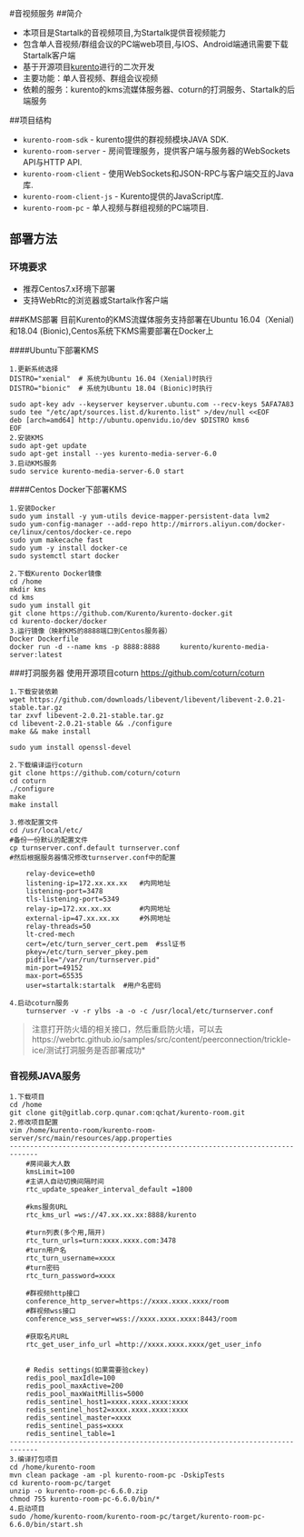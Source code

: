 #音视频服务
##简介
* 本项目是Startalk的音视频项目,为Startalk提供音视频能力
* 包含单人音视频/群组会议的PC端web项目,与IOS、Android端通讯需要下载Startalk客户端
* 基于开源项目[kurento](http://www.kurento.org)进行的二次开发
* 主要功能：单人音视频、群组会议视频
* 依赖的服务：kurento的kms流媒体服务器、coturn的打洞服务、Startalk的后端服务

##项目结构
  * `kurento-room-sdk` - kurento提供的群视频模块JAVA SDK.
  * `kurento-room-server` - 房间管理服务，提供客户端与服务器的WebSockets API与HTTP API.
  * `kurento-room-client` - 使用WebSockets和JSON-RPC与客户端交互的Java库.
  * `kurento-room-client-js` - Kurento提供的JavaScript库.
  * `kurento-room-pc` - 单人视频与群组视频的PC端项目.


## 部署方法

### 环境要求
  - 推荐Centos7.x环境下部署
  - 支持WebRtc的浏览器或Startalk作客户端
  
###KMS部署
目前Kurento的KMS流媒体服务支持部署在Ubuntu 16.04（Xenial)和18.04 (Bionic),Centos系统下KMS需要部署在Docker上

####Ubuntu下部署KMS

```
1.更新系统选择
DISTRO="xenial"  # 系统为Ubuntu 16.04 (Xenial)时执行
DISTRO="bionic"  # 系统为Ubuntu 18.04 (Bionic)时执行
    
sudo apt-key adv --keyserver keyserver.ubuntu.com --recv-keys 5AFA7A83
sudo tee "/etc/apt/sources.list.d/kurento.list" >/dev/null <<EOF
deb [arch=amd64] http://ubuntu.openvidu.io/dev $DISTRO kms6
EOF
2.安装KMS
sudo apt-get update
sudo apt-get install --yes kurento-media-server-6.0
3.启动KMS服务
sudo service kurento-media-server-6.0 start
```

####Centos Docker下部署KMS

```
1.安装Docker
sudo yum install -y yum-utils device-mapper-persistent-data lvm2
sudo yum-config-manager --add-repo http://mirrors.aliyun.com/docker-ce/linux/centos/docker-ce.repo
sudo yum makecache fast
sudo yum -y install docker-ce
sudo systemctl start docker

2.下载Kurento Docker镜像 
cd /home
mkdir kms
cd kms
sudo yum install git 
git clone https://github.com/Kurento/kurento-docker.git
cd kurento-docker/docker
3.运行镜像（映射KMS的8888端口到Centos服务器）
Docker Dockerfile
docker run -d --name kms -p 8888:8888     kurento/kurento-media-server:latest
```

###打洞服务器
使用开源项目coturn
https://github.com/coturn/coturn

```
1.下载安装依赖
wget https://github.com/downloads/libevent/libevent/libevent-2.0.21-stable.tar.gz
tar zxvf libevent-2.0.21-stable.tar.gz
cd libevent-2.0.21-stable && ./configure
make && make install

sudo yum install openssl-devel

2.下载编译运行coturn
git clone https://github.com/coturn/coturn
cd coturn 
./configure 
make 
make install

3.修改配置文件
cd /usr/local/etc/
#备份一份默认的配置文件
cp turnserver.conf.default turnserver.conf
#然后根据服务器情况修改turnserver.conf中的配置

    relay-device=eth0   
    listening-ip=172.xx.xx.xx   #内网地址
    listening-port=3478
    tls-listening-port=5349
    relay-ip=172.xx.xx.xx       #内网地址
    external-ip=47.xx.xx.xx     #外网地址
    relay-threads=50
    lt-cred-mech
    cert=/etc/turn_server_cert.pem  #ssl证书
    pkey=/etc/turn_server_pkey.pem
    pidfile="/var/run/turnserver.pid"
    min-port=49152
    max-port=65535
    user=startalk:startalk  #用户名密码
    
4.启动coturn服务
    turnserver -v -r ylbs -a -o -c /usr/local/etc/turnserver.conf   
```
> 注意打开防火墙的相关接口，然后重启防火墙，可以去https://webrtc.github.io/samples/src/content/peerconnection/trickle-ice/测试打洞服务是否部署成功*

### 音视频JAVA服务
```
1.下载项目
cd /home
git clone git@gitlab.corp.qunar.com:qchat/kurento-room.git
2.修改项目配置
vim /home/kurento-room/kurento-room-server/src/main/resources/app.properties
-----------------------------------------------------------------------------
    #房间最大人数
    kmsLimit=100
    #主讲人自动切换间隔时间
    rtc_update_speaker_interval_default =1800
    
    #kms服务URL
    rtc_kms_url =ws://47.xx.xx.xx:8888/kurento
    
    #turn列表(多个用,隔开)
    rtc_turn_urls=turn:xxxx.xxxx.com:3478
    #turn用户名
    rtc_turn_username=xxxx
    #turn密码
    rtc_turn_password=xxxx
    
    #群视频http接口
    conference_http_server=https://xxxx.xxxx.xxxx/room
    #群视频wss接口
    conference_wss_server=wss://xxxx.xxxx.xxxx:8443/room
    
    #获取名片URL
    rtc_get_user_info_url =http://xxxx.xxxx.xxxx/get_user_info

       
    # Redis settings(如果需要验ckey)
    redis_pool_maxIdle=100
    redis_pool_maxActive=200
    redis_pool_maxWaitMillis=5000
    redis_sentinel_host1=xxxx.xxxx.xxxx:xxxx
    redis_sentinel_host2=xxxx.xxxx.xxxx:xxxx
    redis_sentinel_master=xxxx
    redis_sentinel_pass=xxxx
    redis_sentinel_table=1
-----------------------------------------------------------------------------
3.编译打包项目
cd /home/kurento-room
mvn clean package -am -pl kurento-room-pc -DskipTests
cd kurento-room-pc/target
unzip -o kurento-room-pc-6.6.0.zip
chmod 755 kurento-room-pc-6.6.0/bin/*
4.启动项目
sudo /home/kurento-room/kurento-room-pc/target/kurento-room-pc-6.6.0/bin/start.sh
```